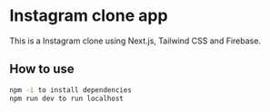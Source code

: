 # Instagram clone app 

This is a Instagram clone using Next.js, Tailwind CSS and Firebase.

## How to use

```bash
npm -i to install dependencies  
npm run dev to run localhost
```
